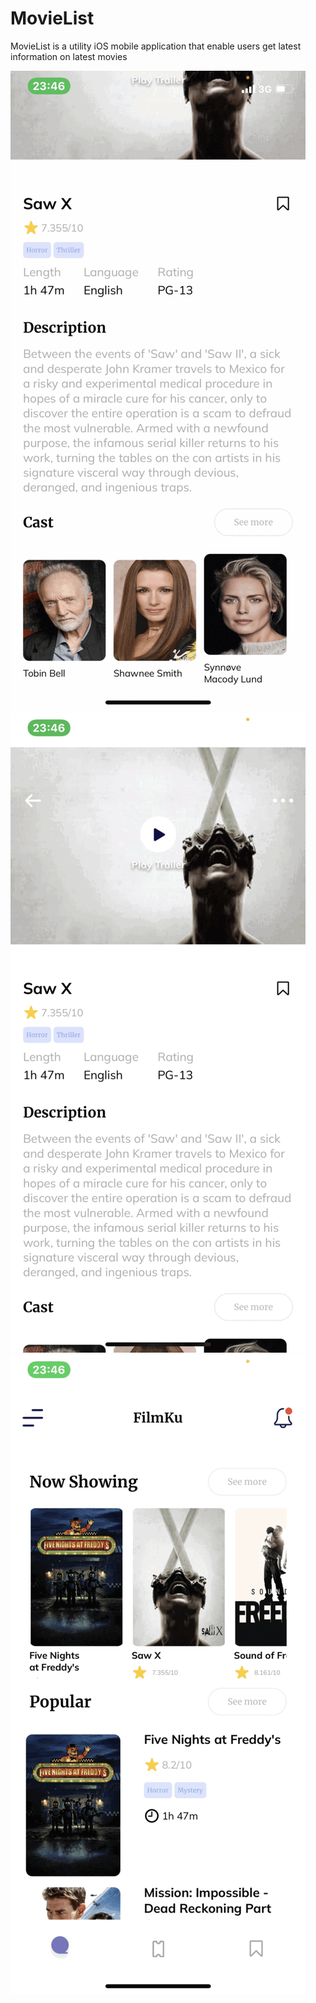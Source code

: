 # MovieList
MovieList is a utility iOS mobile application that enable users get latest information on latest movies 

![](https://github.com/dev-onimoe/MovieList/blob/main/ezgif.com-gif-maker%20(1).gif)
![](https://github.com/dev-onimoe/MovieList/blob/main/ezgif.com-gif-maker%20(2).gif)
![](https://github.com/dev-onimoe/MovieList/blob/main/ezgif.com-gif-maker.gif)
